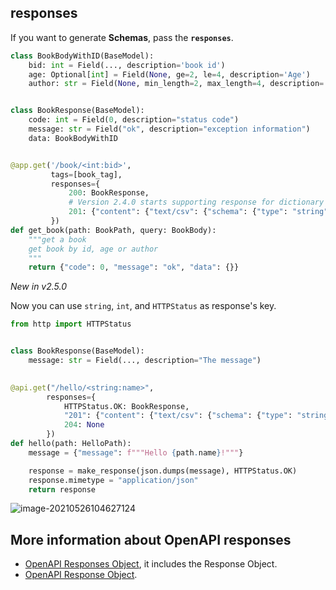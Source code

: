## responses

If you want to generate **Schemas**, pass the **`responses`**.

```python hl_lines="13"
class BookBodyWithID(BaseModel):
    bid: int = Field(..., description='book id')
    age: Optional[int] = Field(None, ge=2, le=4, description='Age')
    author: str = Field(None, min_length=2, max_length=4, description='Author')


class BookResponse(BaseModel):
    code: int = Field(0, description="status code")
    message: str = Field("ok", description="exception information")
    data: BookBodyWithID


@app.get('/book/<int:bid>', 
         tags=[book_tag], 
         responses={
             200: BookResponse, 
             # Version 2.4.0 starts supporting response for dictionary types
             201: {"content": {"text/csv": {"schema": {"type": "string"}}}}
         })
def get_book(path: BookPath, query: BookBody):
    """get a book
    get book by id, age or author
    """
    return {"code": 0, "message": "ok", "data": {}}
```

*New in v2.5.0*

Now you can use `string`, `int`, and `HTTPStatus` as response's key.

```python hl_lines="5 7"
from http import HTTPStatus


class BookResponse(BaseModel):
    message: str = Field(..., description="The message")

    
@api.get("/hello/<string:name>",
        responses={
            HTTPStatus.OK: BookResponse, 
            "201": {"content": {"text/csv": {"schema": {"type": "string"}}}},
            204: None
        })
def hello(path: HelloPath):
    message = {"message": f"""Hello {path.name}!"""}

    response = make_response(json.dumps(message), HTTPStatus.OK)
    response.mimetype = "application/json"
    return response
```


![image-20210526104627124](../assets/image-20210526104627124.png)

## More information about OpenAPI responses

- [OpenAPI Responses Object](https://spec.openapis.org/oas/v3.1.0#responses-object), it includes the Response Object.
- [OpenAPI Response Object](https://spec.openapis.org/oas/v3.1.0#response-object).

